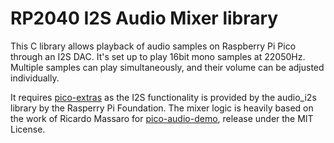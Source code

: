 # RP2040 I2S Audio Mixer library

This C library allows playback of audio samples on Raspberry Pi Pico through an I2S DAC.
It's set up to play 16bit mono samples at 22050Hz.
Multiple samples can play simultaneously, and their volume can be adjusted individually.

It requires [pico-extras](https://github.com/raspberrypi/pico-extras) as the I2S functionality is provided by the audio_i2s library by the Rasperry Pi Foundation.
The mixer logic is heavily based on the work of Ricardo Massaro for [pico-audio-demo](https://github.com/moefh/pico-audio-demo), release under the MIT License.
